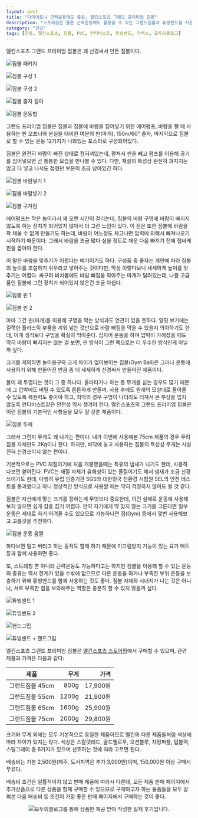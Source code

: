 ```yaml
---
layout: post
title: "다이어트나 근력운동에도 좋은, 멜킨스포츠 그랜드 프리미엄 짐볼"
description: "스트레칭은 물론 근력운동에도 활용할 수 있는 그랜드짐볼과 튜빙밴드를 사용해봤다."
category: "건강"
tags: [운동, 멜킨스포츠, 짐볼, PVC, 안티버스트, 튜빙밴드, 라텍스, 모두의블로그]
---
```


멜킨스포츠 그랜드 프리미엄 짐볼은 꽤 신경써서 만든 짐볼이다.

![짐볼 패키지](https://lh3.googleusercontent.com/wUltNWNgk1QlTNQK3LK0YK8KPWkWKVIWUiFQUlUCNmyW4_g9Nv6t6OdCCL2z7fqytx5EWb9MKj-gnA=s480)

![짐볼 구성 1](https://lh3.googleusercontent.com/DNXqrJlzKACjgcTni2mzpwkz7IR-3gJmkkdWzKxUSqO7Z1hfBqTJiRpcByniq0QnfpFP4mbOcGycBQ=s480)

![짐볼 구성 2](https://lh3.googleusercontent.com/eBV9uR4alMnmj7E2cEc5Fv3xHA688aVIKvJ9L0cAZwdqi6R3krVulL3k89emjnie9aUmt_OeQ94OBQ=s480)

![짐볼 줄자 길이](https://lh3.googleusercontent.com/Oj6b6LB5reje0ncHlmV60WinM0gzlyDbnn7SDmey5buvFb9Wj22CzigtlrIRIkRB8jDOrNJg3b8QQg=s480)

![짐볼 운동법](https://lh3.googleusercontent.com/ksKYfQx8fSMA9aimGZocbhbmhwoMQwi4qj5s8QhlcekTqx4GjCnjiwKCy-SZhR87wcaQ8rvzuh5wjA=w480)

그랜드 프리미엄 짐볼은
짐볼과 짐볼에 바람을 집어넣기 위한 에어펌프,
바람을 뺄 때 사용하는 핀 오프너와 분실을 대비한 여분의 핀(마개),
150m/60" 줄자,
마지막으로 짐볼로 할 수 있는 운동 12가지가 나와있는 포스터로 구성되어있다.

짐볼은 완전히 바람이 빠진 상태로 접혀져있는데,
펼쳐서 핀을 빼고 펌프를 이용해 공기를 집어넣으면
곧 통통한 모습을 만나볼 수 있다.
다만, 재질의 특성상 완전히 펴지지는 않고
다 넣고 나서도 접혔던 부분이 조금 남아있긴 하다.

![짐볼 바람넣기 1](https://lh3.googleusercontent.com/ikAoYO-C-0u729J32zJcgoGil3TmLtX1fIfqgPEjWOI0HRXAayazbTbmR4YJyWPxYqkhNB2uE-I-Mg=s480)

![짐볼 바람넣기 2](https://lh3.googleusercontent.com/rKBWAr7V2CFnKPeugMnq96w63hfgYwTzlyJYMguWlJhoc2DcH-5G12eDo0J26kbCCWL5xn-Y3FUAEw=s480)

![짐볼 구겨짐](https://lh3.googleusercontent.com/sujS8z6v6UaZgnkR17iFLET0HMDKJJI2U3s7tc-CT3yYaEjHZ9LBEVi-0vy8FjTM3OJFjlgFsSpVWw=s480)

에어펌프는 작은 놈이라서 꽤 오랜 시간이 걸리는데,
짐볼의 바람 구멍에 바람이 빠지지 않도록 하는 장치가 되어있지 않아서 더 그런 느낌이 있다.
이 점은 또한 짐볼에 바람을 꽉 채울 수 없게 만들기도 하는데,
바람이 어느정도 차고나면 압력에 의해서 빠져나오기 시작하기 때문이다.
그래서 바람을 조금 많다 싶을 정도로 채운 다음 빠지기 전에 잽싸게 핀을 꼽아야 한다.

이 말은 바람을 맞추기가 어렵다는 얘기이기도 하다.
구성품 중 줄자는 개인에 따라 짐볼의 높이를 조절하기 쉬우라고 넣어주는 것이다만,
막상 이렇다보니 세세하게 높이를 맞추기는 어렵다.
싸구려 비치볼에도 바람 빠짐을 막아주는 마개가 달려있는데,
나름 고급품인 짐볼에 그런 장치가 되어있지 않은건 조금 아쉽다.

![짐볼 핀 1](https://lh3.googleusercontent.com/oI7H97TbkA94DwqQm2Sk3yXiZESwXsI_OVb67_TN5L2CS5o2zS_3cDldx6_Y1sOd_qmWGi8lrjQo3A=s480)

![짐볼 핀 2](https://lh3.googleusercontent.com/T5GZAGTOF0iAWuI4TtSG_T2DnF2iflw5CtkMLPd9nMbxYSXEq2XOdBwQn_GCXL-T15LOM9GlUvcKGA=s480)

아마 그건 핀(마개)를 이용해 구멍을 막는 방식과도 연관이 있을 듯하다.
얼핏 보기에는 길쭉한 플라스틱 부품을 끼워 넣는 것만으로 바람 빠짐을 막을 수 있을지 의아하기도 한데,
이게 생각보다 구멍을 확실히 막아준다.
심지어 운동을 하며 압박이 가해졌을 때도 딱히 바람이 빠지지는 않는 걸 보면,
핀 방식이 그런 쪽으로는 더 우수한 방식인게 아닐까 싶다.

크기를 제외하면 놀이용구와 크게 차이가 없어보이는 짐볼(Gym Ball)은
그러나 운동에 사용하기 위해 만들어진 만큼
좀 더 세세하게 신경써서 만들어진 제품이다.

볼이 꽤 두껍다는 것이 그 중 하나다.
올라타거나 하는 등 무게를 싣는 경우도 많기 때문에
그 압박에도 버틸 수 있도록 튼튼하게 만들며,
사용 후에도 원래의 모양대로 돌아올 수 있도록 복원력도 좋아야 하고,
최악의 경우 구멍이 나더라도 터져서 큰 부상을 입지 않도록 안티버스트같은 안전성 역시 챙겨야 한다.
멜킨스포츠의 그랜드 프리미엄 짐볼은 이런 짐볼의 기본적인 사항들을 모두 잘 갖춘 제품이다.

![짐볼 두께](https://lh3.googleusercontent.com/EHbeB9M_YlRaRI_q0vZTsYM7NfrwlZzgDav5uAvpgihl3_WSdrCm6s8UsFQVhkmgzzR1L_wqn8Wkww=s480)

그래서 그런지 무게도 꽤 나가는 편이다.
내가 이번에 사용해본 75cm 제품의 경우 무려 짐볼 자체만도 2Kg이나 한다.
하지만, 바닥에 놓고 사용하는 짐볼의 특성상 무게는 사실 전혀 신경쓰이지 않는 편이다.

기본적으로는 PVC 재질이기에 처음 개봉했을때는 특유의 냄새가 나기도 한데, 사용하다보면 옅어진다.
PVC는 재질 자체가 유해성이 있는 물질이기도 해서 냄새가 조금 신경쓰이기도 한데,
다행히 유럽 인증기관 SGS와 대한민국 친환경 시험원 SEL의 안전 테스트를 통과했다고 하니
정상적인 방식으로 사용할 때는 딱히 걱정하지 않아도 될 것 같다.

짐볼은 자신에게 맞는 크기를 정하는게 무엇보다 중요한데,
이건 실제로 운동에 사용해보지 않으면 쉽게 감을 잡기 어렵다.
만약 자기에게 딱 맞지 않는 크기를 고른다면
일부 운동은 제대로 하기 어려울 수도 있으므로
가능하다면 짐(Gym) 등에서 몇번 사용해보고 고를것을 추천하다.

![짐볼 운동 움짤](https://lh3.googleusercontent.com/m_JEWj9eJM47BNWFQqy0k8zSBoWKg6GUDuml0-eNEPfLq7LN0A6ER6jPIiL18sTgAJO-ky2Zn7PeWQ=s480)

하다보면 밀고 버티고 하는 동작도 함께 하기 때문에
미끄럼방지 기능이 있는 요가 매트등과 함께 사용하면 좋다.

또, 스트레칭 뿐 아니라 근력운동도 가능하다고는 하지만
짐볼을 이용해 할 수 있는 운동의 종류는 역시 한계가 있을 수밖에 없으므로
다른 운동을 하거나 부족한 부위 운동을 보충하기 위해 튜빙밴드를 함께 사용하는 것도 좋다.
짐볼 자체와 시너지가 나는 것은 아니나,
서로 부족한 점을 보와해주는 역할은 충분히 할 수 있지 않을까 싶다.

![튜빙밴드 1](https://lh3.googleusercontent.com/6dSQlKiQ6TTxIQSlj3VF6A1ymTWVei7Z0i26gkD3IBgTmzSG23-5qoxWyQaj5_1i42tK8BeO9LprEQ=s480)

![튜빙밴드 2](https://lh3.googleusercontent.com/kWgJaG8M38ZxZ8h_agjO91ALz5sfbPnXQjmG31vDzpI50IgFcJohYtML7XrBlExcxOP5VrS9o6v5Kg=s480)

![핸드그립](https://lh3.googleusercontent.com/nnx_FQ4h4BvfCkqOq7DoVpo2liWWtTONvZHYoeJLEFbjyD82RIcZsMiW9J8kgL22zixxQc5i0Rz8oQ=s480)

![튜빙밴드 + 핸드그립](https://lh3.googleusercontent.com/oqv_kbEfymZSXjwnuCvEdKUsjT7B8MYgmevC0UdmDaSx6T1ui6VPgBdg9IXoEoqGo5kFQTV8OdIlGg=s480)

멜킨스포츠 그랜드 프리미엄 짐볼은
[멜킨스포츠 스토어팜](https://smartstore.naver.com/melkinsports/products/2096624748)에서 구매할 수 있으며,
관련 제품과 가격은 다음과 같다:

제품            | 무게  | 가격
----------------|------:|---------:
그랜드짐볼 45cm |  800g | 17,900원
그랜드짐볼 55cm | 1200g | 21,900원
그랜드짐볼 65cm | 1600g | 25,900원
그랜드짐볼 75cm | 2000g | 29,800원

크기와 무게 외에는 모두 기본적으로 동일한 제품이므로
멜킨의 다른 제품들처럼 색상에 따라 차이가 있지는 않다.
색상은 스칼렛레드, 골드옐로우, 오션블루, 챠밍퍼플, 딥블랙, 스틸그레이 총 6가지가 있으며
선호하는 것에 따라 고르면 된다.

배송비는 기본 2,500원(제주, 도서지역은 추가 3,000원)이며,
150,000원 이상 구매시 무료다.

배송비 조건은 일률적이지 않고 판매 제품에 따라서 다른데,
모든 제품 판매 페이지에서 추가상품으로 다른 상품을 함께 구매할 수 있으므로
구매하고자 하는 물품들을 모두 살펴본 다음
배송비 등 조건이 가장 좋은 판매 페이지에서 구매하는 것이 좋다.



<center><img src="https://moduad.com/img/sponser_img.php?mb_mb=reznoagmailcom&wr_wr=411904&bo_table=life&p_wr_wr=26226" alt="모두의블로그를 통해 상품만 제공 받아 작성한 실제 후기입니다." /></center>
